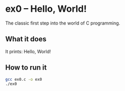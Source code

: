 # ex0 – Hello, World!

The classic first step into the world of C programming.

## What it does

It prints:
Hello, World!

## How to run it

```bash
gcc ex0.c -o ex0
./ex0